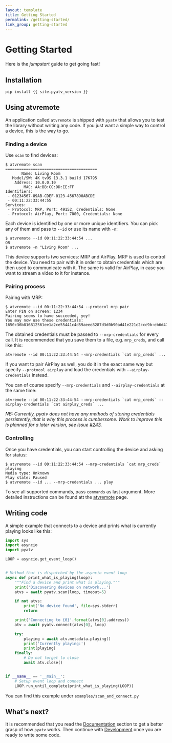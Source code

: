 ```yaml
---
layout: template
title: Getting Started
permalink: /getting-started/
link_group: getting-started
---
```

# Getting Started

Here is the *jumpstart* guide to get going fast!

## Installation

    pip install {{ site.pyatv_version }}

## Using atvremote

An application called `atvremote` is shipped with `pyatv` that allows you to
test the library without writing any code. If you just want a simple way to
control a device, this is the way to go.

### Finding a device

Use `scan` to find devices:

    $ atvremote scan
    ========================================
           Name: Living Room
       Model/SW: 4K tvOS 13.3.1 build 17K795
        Address: 10.0.0.10
            MAC: AA:BB:CC:DD:EE:FF
    Identifiers:
     - 01234567-89AB-CDEF-0123-4567890ABCDE
     - 00:11:22:33:44:55
    Services:
     - Protocol: MRP, Port: 49152, Credentials: None
     - Protocol: AirPlay, Port: 7000, Credentials: None

Each device is identified by one or more unique identifiers. You can pick any
of them and pass to `--id` or use its name with `-n`:

    $ atvremote --id 00:11:22:33:44:54 ...
    OR
    $ atvremote -n "Living Room" ...

This device supports two services: MRP and AirPlay. MRP is used to control the
device. You need to pair with it in order to obtain credentials which are then
used to communicate with it. The same is valid for AirPlay, in case you want to
stream a video to it for instance.

### Pairing process

Pairing with MRP:

    $ atvremote --id 00:11:22:33:44:54 --protocol mrp pair
    Enter PIN on screen: 1234
    Pairing seems to have succeeded, yey!
    You may now use these credentials: 1650c36b816812561ee1a2ce55441c4d59aeee8287d3d0b90ad41e221c2ccc9b:eb6d47687f82327501d26e77bc3ee8b752034ad397c80cba37d91132717a1721:61383462633431372d383336362d346464632d386533622d333964356265303932663132:39376263616162332d356330652d343136362d623634302d326438656135616161636237

The obtained credentials must be passed to `--mrp-credentials` for every call. It
is recommended that you save them to a file, e.g. `mrp_creds`, and call like this:

    atvremote --id 00:11:22:33:44:54 --mrp-credentials `cat mrp_creds` ...

If you want to pair AirPlay as well, you do it in the exact same way but specify
`--protocol airplay` and load the credentials with `--airplay-credentials`
instead.

You can of course specify `--mrp-credentials` and `--airplay-credentials`
at the same time:

    atvremote --id 00:11:22:33:44:54 --mrp-credentials `cat mrp_creds` --airplay-credentials `cat airplay_creds` ...

*NB: Currently, pyatv does not have any methods of storing credentials persistently,
that is why this process is cumbersome. Work to improve this is planned for a later
version, see issue [#243](https://github.com/postlund/pyatv/issues/243).*

### Controlling

Once you have credentials, you can start controlling the device and asking for status:

    $ atvremote --id 00:11:22:33:44:54 --mrp-credentials `cat mrp_creds` playing
    Media type: Unknown
    Play state: Paused
    $ atvremote --id ... --mrp-credentials ... play

To see all supported commands, pass `commands` as last argument. More detailed instructions
can be found att the [atvremote](../documentation/atvremote/) page.


## Writing code

A simple example that connects to a device and prints what is currently playing looks
like this:

```python
import sys
import asyncio
import pyatv

LOOP = asyncio.get_event_loop()


# Method that is dispatched by the asyncio event loop
async def print_what_is_playing(loop):
    """Find a device and print what is playing."""
    print('Discovering devices on network...')
    atvs = await pyatv.scan(loop, timeout=5)

    if not atvs:
        print('No device found', file=sys.stderr)
        return

    print('Connecting to {0}'.format(atvs[0].address))
    atv = await pyatv.connect(atvs[0], loop)

    try:
        playing = await atv.metadata.playing()
        print('Currently playing:')
        print(playing)
    finally:
        # Do not forget to close
        await atv.close()


if __name__ == '__main__':
    # Setup event loop and connect
    LOOP.run_until_complete(print_what_is_playing(LOOP))
```

You can find this example under `examples/scan_and_connect.py`

## What's next?

It is recommended that you read the [Documentation](../documentation/) section to get
a better grasp of how `pyatv` works. Then continue with [Development](../development)
once you are ready to write some code.
